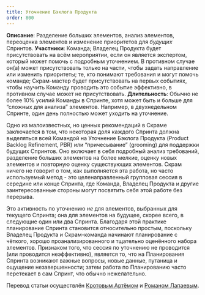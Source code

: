 ```yaml
---
title: Уточнение Бэклога Продукта
order: 800
---
```


**Описание**: Разделение больших элементов, анализ элементов, переоценка элементов и изменение приоритетов для *будущих* Спринтов.
**Участники**: Команда; Владелец Продукта будет присутствовать на всём мероприятии, если он является экспертом, который может помочь с подробным уточнением. В противном случае он(а) может присутствовать только на части, чтобы задать направление или изменить приоритеты; те, кто понимают требования и могут помочь команде; Скрам-мастер будет присутствовать на первых событиях, чтобы научить Команду проводить это событие эффективно, в противном случае может не присутствовать.
**Длительность**: Обычно не более 10% усилий Команды в Спринте, хотя может быть и больше для “сложных для анализа” элементов. Например, в двухнедельном Спринте, один день полностью может уходить на уточнение.

Одно из малоизвестных, но ценных рекомендаций в Скраме заключается в том, что некоторая доля каждого Спринта должна выделяться всей Командой на Уточнение Бэклога Продукта (Product Backlog Refinement, PBR) или “причесывание” (grooming) для поддержки будущих Спринтов. Оно включает в себя подробный анализ требований, разделение больших элементов на более мелкие, оценку новых элементов и повторную оценку существующих элементов. Скрам ничего не говорит о том, как выполняется эта работа, но часто используемый метод - это целенаправленный групповая сессия в середине или конце Спринта, где Команда, Владелец Продукта и другие заинтересованные стороны могут посвятить себя этой работе без перерыва.

Это активность по уточнению *не* для элементов, выбранных для текущего Спринта; она для элементов на будущее, скорее всего, в следующие один или два Спринта. Благодаря этой практике планирование Спринта становится относительно простым, поскольку Владелец Продукта и Скрам-команда начинают планирование с чёткого, хорошо проанализированного и тщательно оценённого набора элементов. Признаком того, что сессия по уточнению не проводится (или проводится неэффективно), является то, что на Планирования Спринта возникают важные вопросы, новые данные, путаница и ощущение незавершенности; затем работа по Планированию часто перетекает в сам Спринт, что обычно нежелательно.

Перевод статьи осуществлён [Кротовым Артёмом](https://www.facebook.com/artem.v.krotov) и [Романом Лапаевым](https://www.linkedin.com/in/romanlapaev).
